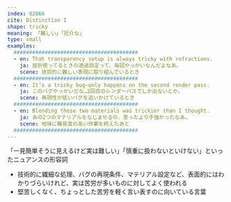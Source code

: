 ```yaml
---
index: 02066
cite: Distinction I
shape: tricky
meaning: 「難しい」「厄介な」
type: small
examples:
  ########################################
  - en: That transparency setup is always tricky with refractions.
    ja: 屈折使ってるときの透過設定って、毎回やっかいなんだよなあ。
    scene: 技術的に難しい表現に取り組んでいるとき
  ########################################
  - en: It’s a tricky bug—only happens on the second render pass.
    ja: このバグやっかいだな…2回目のレンダーパスでしか出ないとか。
    scene: 再現性が低いバグを追いかけているとき
  ########################################
  - en: Blending those two materials was trickier than I thought.
    ja: あの2つのマテリアルをなじませるの、思ったより手強かったなあ。
    scene: 地味に難易度の高い作業を終えたあと
  ########################################
---
```


「一見簡単そうに見えるけど実は難しい」「慎重に扱わないといけない」といったニュアンスの形容詞

- 技術的に繊細な処理、バグの再現条件、マテリアル設定など、表面的にはわかりづらいけれど、実は苦労が多いものに対してよく使われる
- 堅苦しくなく、ちょっとした苦労を軽く言い表すのに向いている言葉
